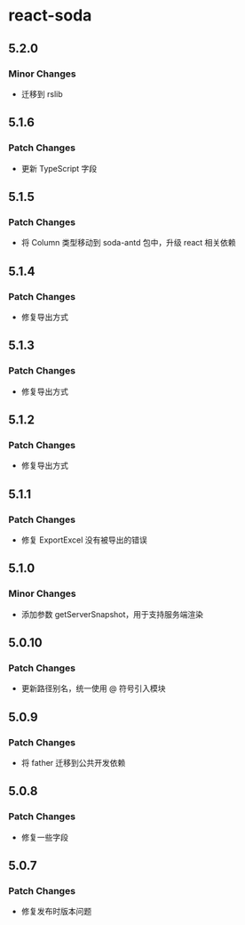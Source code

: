# react-soda

## 5.2.0

### Minor Changes

- 迁移到 rslib

## 5.1.6

### Patch Changes

- 更新 TypeScript 字段

## 5.1.5

### Patch Changes

- 将 Column 类型移动到 soda-antd 包中，升级 react 相关依赖

## 5.1.4

### Patch Changes

- 修复导出方式

## 5.1.3

### Patch Changes

- 修复导出方式

## 5.1.2

### Patch Changes

- 修复导出方式

## 5.1.1

### Patch Changes

- 修复 ExportExcel 没有被导出的错误

## 5.1.0

### Minor Changes

- 添加参数 getServerSnapshot，用于支持服务端渲染

## 5.0.10

### Patch Changes

- 更新路径别名，统一使用 @ 符号引入模块

## 5.0.9

### Patch Changes

- 将 father 迁移到公共开发依赖

## 5.0.8

### Patch Changes

- 修复一些字段

## 5.0.7

### Patch Changes

- 修复发布时版本问题
